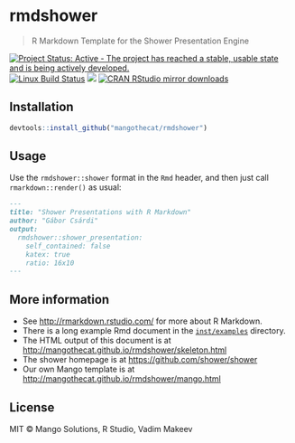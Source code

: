 
# rmdshower

> R Markdown Template for the Shower Presentation Engine

[![Project Status: Active - The project has reached a stable, usable state and is being actively developed.](http://www.repostatus.org/badges/latest/active.svg)](http://www.repostatus.org/#active)
[![Linux Build Status](https://travis-ci.org/MangoTheCat/rmdshower.svg?branch=master)](https://travis-ci.org/MangoTheCat/rmdshower)
[![](http://www.r-pkg.org/badges/version/rmdshower)](http://www.r-pkg.org/pkg/rmdshower)
[![CRAN RStudio mirror downloads](http://cranlogs.r-pkg.org/badges/rmdshower)](http://www.r-pkg.org/pkg/rmdshower)

## Installation

```r
devtools::install_github("mangothecat/rmdshower")
```

## Usage

Use the `rmdshower::shower` format in the `Rmd` header, and then just
call `rmarkdown::render()` as usual:

```markdown
---
title: "Shower Presentations with R Markdown"
author: "Gábor Csárdi"
output:
  rmdshower::shower_presentation:
    self_contained: false
    katex: true
    ratio: 16x10
---
```

## More information

* See http://rmarkdown.rstudio.com/ for more about R Markdown.
* There is a long example Rmd document in the
  [`inst/examples`](./inst/examples/skeleton.Rmd) directory.
* The HTML output of this document is at
  http://mangothecat.github.io/rmdshower/skeleton.html
* The shower homepage is at https://github.com/shower/shower
* Our own Mango template is at
  http://mangothecat.github.io/rmdshower/mango.html

## License

MIT © Mango Solutions, R Studio, Vadim Makeev
